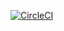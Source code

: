 [![CircleCI](https://circleci.com/gh/bcrivelaro/happy_nel.svg?style=svg)](https://circleci.com/gh/bcrivelaro/happy_nel)